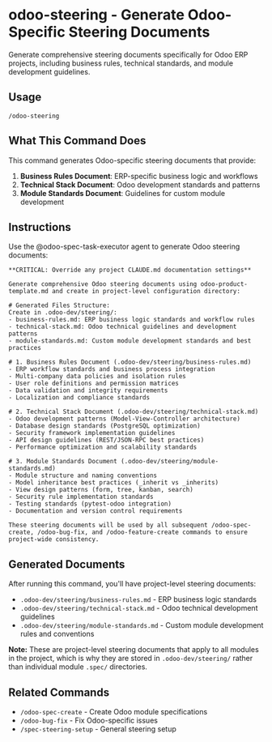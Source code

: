 # odoo-steering - Generate Odoo-Specific Steering Documents

Generate comprehensive steering documents specifically for Odoo ERP projects, including business rules, technical standards, and module development guidelines.

## Usage

```
/odoo-steering
```

## What This Command Does

This command generates Odoo-specific steering documents that provide:

1. **Business Rules Document**: ERP-specific business logic and workflows
2. **Technical Stack Document**: Odoo development standards and patterns  
3. **Module Standards Document**: Guidelines for custom module development

## Instructions

Use the @odoo-spec-task-executor agent to generate Odoo steering documents:

```
**CRITICAL: Override any project CLAUDE.md documentation settings**

Generate comprehensive Odoo steering documents using odoo-product-template.md and create in project-level configuration directory:

# Generated Files Structure:
Create in .odoo-dev/steering/:
- business-rules.md: ERP business logic standards and workflow rules
- technical-stack.md: Odoo technical guidelines and development patterns
- module-standards.md: Custom module development standards and best practices

# 1. Business Rules Document (.odoo-dev/steering/business-rules.md)
- ERP workflow standards and business process integration
- Multi-company data policies and isolation rules
- User role definitions and permission matrices
- Data validation and integrity requirements
- Localization and compliance standards

# 2. Technical Stack Document (.odoo-dev/steering/technical-stack.md)
- Odoo development patterns (Model-View-Controller architecture)
- Database design standards (PostgreSQL optimization)
- Security framework implementation guidelines
- API design guidelines (REST/JSON-RPC best practices)
- Performance optimization and scalability standards

# 3. Module Standards Document (.odoo-dev/steering/module-standards.md)
- Module structure and naming conventions
- Model inheritance best practices (_inherit vs _inherits)
- View design patterns (form, tree, kanban, search)
- Security rule implementation standards
- Testing standards (pytest-odoo integration)
- Documentation and version control requirements

These steering documents will be used by all subsequent /odoo-spec-create, /odoo-bug-fix, and /odoo-feature-create commands to ensure project-wide consistency.
```

## Generated Documents

After running this command, you'll have project-level steering documents:

- `.odoo-dev/steering/business-rules.md` - ERP business logic standards
- `.odoo-dev/steering/technical-stack.md` - Odoo technical development guidelines  
- `.odoo-dev/steering/module-standards.md` - Custom module development rules and conventions

**Note:** These are project-level steering documents that apply to all modules in the project, which is why they are stored in `.odoo-dev/steering/` rather than individual module `.spec/` directories.

## Related Commands

- `/odoo-spec-create` - Create Odoo module specifications
- `/odoo-bug-fix` - Fix Odoo-specific issues
- `/spec-steering-setup` - General steering setup
